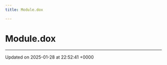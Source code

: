 ```yaml
---
title: Module.dox

---
```


# Module.dox








-------------------------------

Updated on 2025-01-28 at 22:52:41 +0000
